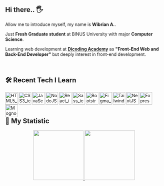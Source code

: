 ## Hi there.. :raised_hand_with_fingers_splayed:

Allow me to introduce myself, my name is **Wibrian A.**.

Just **Fresh Graduate student** at BINUS University with major **Computer Science**.

Learning web development at **[Dicoding Academy](https://www.dicoding.com/)** as **"Front-End Web and Back-End Developer"** but deeply interest in front-end development.

<br />

## :hammer_and_wrench: Recent Tech I Learn
<img align="left" alt="HTML5_icon" title="HTML5" width="40px" height="40px" src="https://upload.wikimedia.org/wikipedia/commons/6/61/HTML5_logo_and_wordmark.svg" />
<img align="left" alt="CSS3_icon" title="CSS3" width="40px" height="40px" src="https://upload.wikimedia.org/wikipedia/commons/d/d5/CSS3_logo_and_wordmark.svg" />
<img align="left" alt="JavaScript_icon" title="JavaScript" width="40px" heigth="40px" src="https://upload.wikimedia.org/wikipedia/commons/9/99/Unofficial_JavaScript_logo_2.svg" />
<img align="left" alt="NodeJS_icon" title="NodeJS" width="40px" heigth="40px" src="https://upload.wikimedia.org/wikipedia/commons/d/d9/Node.js_logo.svg" />
<img align="left" alt="React_icon" title="React.JS" width="40px" height="40px" src="https://upload.wikimedia.org/wikipedia/commons/a/a7/React-icon.svg" />
<img align="left" alt="Sass_icon" title="SASS" width="40px" height="40px" src="https://upload.wikimedia.org/wikipedia/commons/9/96/Sass_Logo_Color.svg" />
<img align="left" alt="Bootstrap_icon" title="Bootstrap" width="40px" height="40px" src="https://upload.wikimedia.org/wikipedia/commons/b/b2/Bootstrap_logo.svg" />
<img align="left" alt="Figma_icon" title="Figma" width="40px" height="40px" src="https://upload.wikimedia.org/wikipedia/commons/3/33/Figma-logo.svg" />
<img align="left" alt="Tailwindcss_icon" title="Tailwindcss" width="40px" height="40px" src="https://upload.wikimedia.org/wikipedia/commons/d/d5/Tailwind_CSS_Logo.svg" />
<img align="left" alt="NextJS_icon" title="Next.JS" width="40px" src="https://cdn.freelogovectors.net/wp-content/uploads/2023/09/next-js-logo-freelogovectors.net_.png" />
<img align="left" alt="ExpressJS_icon" title="ExpressJS" width="40px" src="https://images.credly.com/images/1c2c86e1-16ce-4e4d-a425-d1ac96bb026d/express.png" />
<img align="left" alt="Mognodb_icon" title="MongoDB" width="40px" src="https://cdn.worldvectorlogo.com/logos/mongodb-icon-1.svg" />

<br />
<br />
<br />

## :bookmark_tabs: My Statistic
<div align="center">
<a href="https://github.com/Wibrian">
  <img height="160em" src="https://github-readme-stats-eight-theta.vercel.app/api?username=Wibrian&show_icons=true&theme=midnight-purple&include_all_commits=true&count_private=true"/>
  <img height="160em" src="https://github-readme-stats-eight-theta.vercel.app/api/top-langs/?username=Wibrian&layout=compact&langs_count=8&theme=midnight-purple"/>
</a>
</div>

<!---
Wibrian/Wibrian is a ✨ special ✨ repository because its `README.md` (this file) appears on your GitHub profile.
You can click the Preview link to take a look at your changes.
--->
